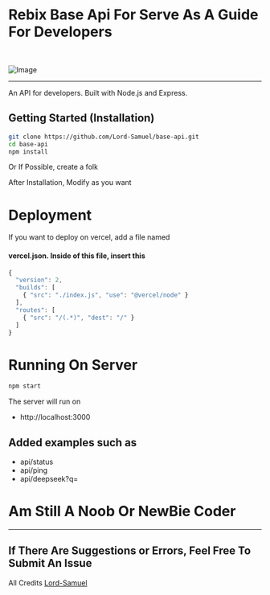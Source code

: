 # Rebix Base Api For Serve As A Guide For Developers
<br>

![Image](https://files.catbox.moe/685kie.png)

<hr>

An API for developers. Built with Node.js and Express.

## Getting Started (Installation)

```sh
git clone https://github.com/Lord-Samuel/base-api.git
cd base-api
npm install
```

Or If Possible, create a folk

After Installation, Modify as you want

# Deployment
If you want to deploy on vercel, add a file named

#### vercel.json. Inside of this file, insert this

```js
{
  "version": 2,
  "builds": [
    { "src": "./index.js", "use": "@vercel/node" }
  ],
  "routes": [
    { "src": "/(.*)", "dest": "/" }
  ]
}
```

# Running On Server
```sh
npm start
```

The server will run on

- http://localhost:3000


## Added examples such as

- api/status
- api/ping
- api/deepseek?q=


# Am Still A Noob Or NewBie Coder 
<hr>

## If There Are Suggestions or Errors, Feel Free To Submit An Issue

All Credits [Lord-Samuel](https://github.com/Lord-Samuel)
